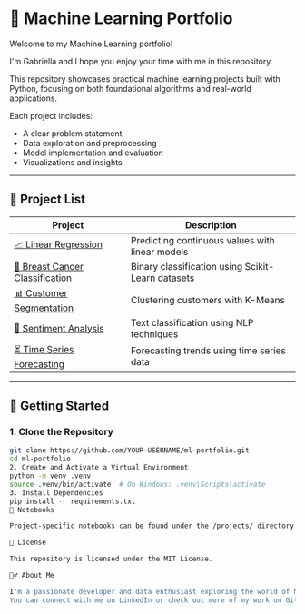 # 🧠 Machine Learning Portfolio

Welcome to my Machine Learning portfolio!

I'm Gabriella and I hope you enjoy your time with me in this repository. 

This repository showcases practical machine learning projects built with Python, focusing on both foundational algorithms and real-world applications.

Each project includes:
- A clear problem statement
- Data exploration and preprocessing
- Model implementation and evaluation
- Visualizations and insights

---

## 📁 Project List

| Project | Description |
|--------|-------------|
| [📈 Linear Regression](projects/linear-regression) | Predicting continuous values with linear models |
| [🧠 Breast Cancer Classification](projects/breast-cancer-classification) | Binary classification using Scikit-Learn datasets |
| [📊 Customer Segmentation](projects/customer-segmentation) | Clustering customers with K-Means |
| [💬 Sentiment Analysis](projects/sentiment-analysis) | Text classification using NLP techniques |
| [⏳ Time Series Forecasting](projects/time-series) | Forecasting trends using time series data |

---

## 🚀 Getting Started

### 1. Clone the Repository

```bash
git clone https://github.com/YOUR-USERNAME/ml-portfolio.git
cd ml-portfolio
2. Create and Activate a Virtual Environment
python -m venv .venv
source .venv/bin/activate  # On Windows: .venv\Scripts\activate
3. Install Dependencies
pip install -r requirements.txt
📓 Notebooks

Project-specific notebooks can be found under the /projects/ directory. General-purpose exploratory notebooks are in /notebooks/.

📜 License

This repository is licensed under the MIT License.

🙋‍♂️ About Me

I'm a passionate developer and data enthusiast exploring the world of Machine Learning.
You can connect with me on LinkedIn or check out more of my work on GitHub.